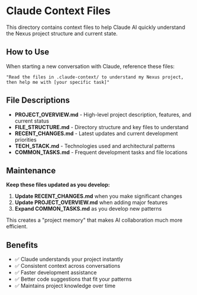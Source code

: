 # Claude Context Files

This directory contains context files to help Claude AI quickly understand the Nexus project structure and current state.

## How to Use

When starting a new conversation with Claude, reference these files:

```
"Read the files in .claude-context/ to understand my Nexus project, then help me with [your specific task]"
```

## File Descriptions

- **PROJECT_OVERVIEW.md** - High-level project description, features, and current status
- **FILE_STRUCTURE.md** - Directory structure and key files to understand
- **RECENT_CHANGES.md** - Latest updates and current development priorities
- **TECH_STACK.md** - Technologies used and architectural patterns  
- **COMMON_TASKS.md** - Frequent development tasks and file locations

## Maintenance

**Keep these files updated as you develop:**

1. **Update RECENT_CHANGES.md** when you make significant changes
2. **Update PROJECT_OVERVIEW.md** when adding major features
3. **Expand COMMON_TASKS.md** as you develop new patterns

This creates a "project memory" that makes AI collaboration much more efficient.

## Benefits

- ✅ Claude understands your project instantly
- ✅ Consistent context across conversations  
- ✅ Faster development assistance
- ✅ Better code suggestions that fit your patterns
- ✅ Maintains project knowledge over time